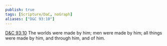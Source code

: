 ```yaml
---
publish: true
tags: [Scripture/DaC, noGraph]
aliases: ["D&C 93:10"]
---
```

[D&C 93:10](https://churchofjesuschrist.org/study/scriptures/dc-testament/dc/93?lang=eng&id=p10#p10) The worlds were made by him; men were made by him; all things were made by him, and through him, and of him.
